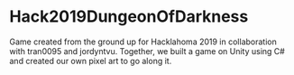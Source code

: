 # Hack2019DungeonOfDarkness
Game created from the ground up for Hacklahoma 2019 in collaboration with tran0095 and jordyntvu.
Together, we built a game on Unity using C# and created our own pixel art to go along it.
